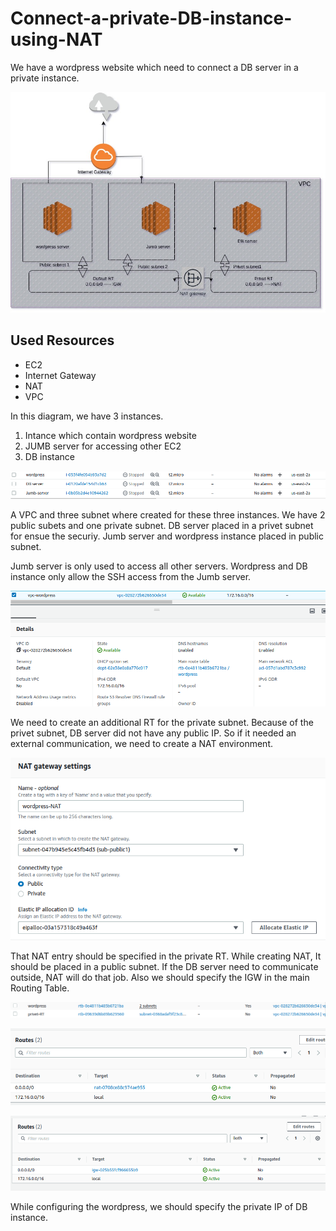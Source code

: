 # Connect-a-private-DB-instance-using-NAT
We have a wordpress website which need to connect a DB server in a private instance.




![alt text](https://github.com/rony-james/Connect-a-private-DB-instance-using-NAT/blob/main/NAT.jpg?raw=true)



## Used Resources

- EC2
- Internet Gateway
- NAT
- VPC


In this diagram, we have 3 instances.

1. Intance which contain wordpress website
2. JUMB server for accessing other EC2
3. DB instance

![alt text](https://github.com/rony-james/Connect-a-private-DB-instance-using-NAT/blob/main/EC2s.png?raw=true)



A VPC and three subnet where created for these three instances. We have 2 public subets and one private subnet. DB server placed in a privet subnet for ensue the securiy. Jumb server and wordpress instance placed in public subnet. 

Jumb server is only used to access all other servers. Wordpress and DB instance only allow the SSH access from the Jumb server.


![alt text](https://github.com/rony-james/Connect-a-private-DB-instance-using-NAT/blob/main/VPC.png?raw=true)


We need to create an additional RT for the private subnet. Because of the privet subnet, DB server did not have any public IP. So if it needed an external communication, we need to create a NAT environment. 

![alt text](https://github.com/rony-james/Connect-a-private-DB-instance-using-NAT/blob/main/NAT.png?raw=true)


That NAT entry should be specified in the private RT. While creating NAT, It should be placed in a public subnet. If the DB server need to communicate outside, NAT will do that job. Also we should specify the IGW in the main Routing Table.


![alt text](https://github.com/rony-james/Connect-a-private-DB-instance-using-NAT/blob/main/Routing%20Tables.png?raw=true)





![alt text](https://github.com/rony-james/Connect-a-private-DB-instance-using-NAT/blob/main/Adding%20NAT%20into%20the%20privet%20RT.png?raw=true)







![alt text](https://github.com/rony-james/Connect-a-private-DB-instance-using-NAT/blob/main/routes.png?raw=true)



While configuring the wordpress, we should specify the private IP of DB instance.
